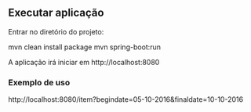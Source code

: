 ## Executar aplicação

Entrar no diretório do projeto:

mvn clean install package
mvn spring-boot:run

A aplicação irá iniciar em http://localhost:8080

### Exemplo de uso

http://localhost:8080/item?begindate=05-10-2016&finaldate=10-10-2016
